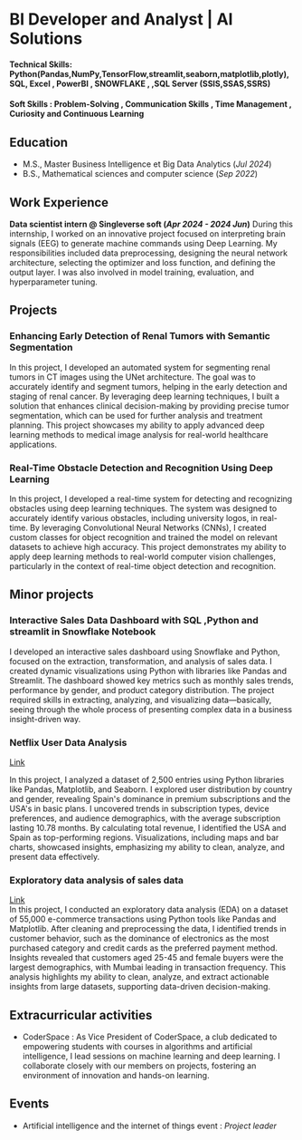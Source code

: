 
# BI Developer and Analyst | AI Solutions 

#### Technical Skills: Python(Pandas,NumPy,TensorFlow,streamlit,seaborn,matplotlib,plotly), SQL, Excel , PowerBI , SNOWFLAKE , ,SQL Server (SSIS,SSAS,SSRS)  
#### Soft Skills : Problem-Solving , Communication Skills , Time Management , Curiosity and Continuous Learning

## Education
- M.S., Master Business Intelligence et Big Data Analytics 	(_Jul 2024_)	        		
- B.S., Mathematical sciences and computer science (_Sep 2022_)

## Work Experience
**Data scientist intern @ Singleverse soft (_Apr 2024 - 2024 Jun_)**
During this internship, I worked on an innovative project focused on interpreting brain signals (EEG) to generate machine commands using Deep Learning. My responsibilities included data preprocessing, designing the neural network architecture, selecting the optimizer and loss function, and defining the output layer. I was also involved in model training, evaluation, and hyperparameter tuning.

## Projects
### Enhancing Early Detection of Renal Tumors with Semantic Segmentation

In this project, I developed an automated system for segmenting renal tumors in CT images using the UNet architecture. The goal was to accurately identify and segment tumors, helping in the early detection and staging of renal cancer. By leveraging deep learning techniques, I built a solution that enhances clinical decision-making by providing precise tumor segmentation, which can be used for further analysis and treatment planning. This project showcases my ability to apply advanced deep learning methods to medical image analysis for real-world healthcare applications.

### Real-Time Obstacle Detection and Recognition Using Deep Learning

In this project, I developed a real-time system for detecting and recognizing obstacles using deep learning techniques. The system was designed to accurately identify various obstacles, including university logos, in real-time. By leveraging Convolutional Neural Networks (CNNs), I created custom classes for object recognition and trained the model on relevant datasets to achieve high accuracy. This project demonstrates my ability to apply deep learning methods to real-world computer vision challenges, particularly in the context of real-time object detection and recognition.
## Minor projects
### Interactive Sales Data Dashboard with SQL ,Python and streamlit in Snowflake Notebook

I developed an interactive sales dashboard using Snowflake and Python, focused on the extraction, transformation, and analysis of sales data. I created dynamic visualizations using Python with libraries like Pandas and Streamlit. The dashboard showed key metrics such as monthly sales trends, performance by gender, and product category distribution. The project required skills in extracting, analyzing, and visualizing data—basically, seeing through the whole process of presenting complex data in a business insight-driven way.
### Netflix User Data Analysis
[Link](https://github.com/risyouss/Netflix-User-Data-Analysis)<br>

In this project, I analyzed a dataset of 2,500 entries using Python libraries like Pandas, Matplotlib, and Seaborn. I explored user distribution by country and gender, revealing Spain's dominance in premium subscriptions and the USA's in basic plans. I uncovered trends in subscription types, device preferences, and audience demographics, with the average subscription lasting 10.78 months. By calculating total revenue, I identified the USA and Spain as top-performing regions. Visualizations, including maps and bar charts, showcased insights, emphasizing my ability to clean, analyze, and present data effectively.

### Exploratory data analysis of sales data
[Link](https://github.com/risyouss/EDA_EcommerceDATA)<br>
In this project, I conducted an exploratory data analysis (EDA) on a dataset of 55,000 e-commerce transactions using Python tools like Pandas and Matplotlib. After cleaning and preprocessing the data, I identified trends in customer behavior, such as the dominance of electronics as the most purchased category and credit cards as the preferred payment method. Insights revealed that customers aged 25-45 and female buyers were the largest demographics, with Mumbai leading in transaction frequency. This analysis highlights my ability to clean, analyze, and extract actionable insights from large datasets, supporting data-driven decision-making.

## Extracurricular activities
- CoderSpace : As Vice President of CoderSpace, a club dedicated to empowering students with courses in algorithms and artificial intelligence, I lead sessions on machine learning and deep learning. I collaborate closely with our members on projects, fostering an environment of innovation and hands-on learning.

## Events
- Artificial intelligence and the internet of things event : *Project leader* 

